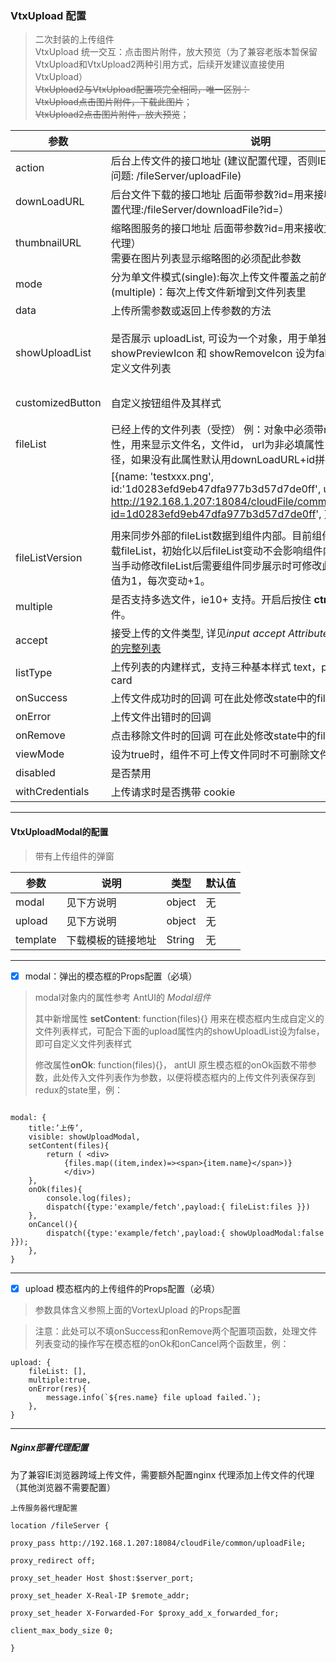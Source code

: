 ### VtxUpload 配置

> 二次封装的上传组件  
> VtxUpload 统一交互：点击图片附件，放大预览（为了兼容老版本暂保留VtxUpload和VtxUpload2两种引用方式，后续开发建议直接使用VtxUpload）  
> ~~VtxUpload2与VtxUpload配置项完全相同，唯一区别：~~  
> ~~VtxUpload点击图片附件，下载此图片~~；  
> ~~VtxUpload2点击图片附件，放大预览~~；

| **参数**         | **说明**   | **类型** | **默认值**  |
|-------|-----|--------|-------|
| action  | 后台上传文件的接口地址 (建议配置代理，否则IE9跨域上传会出现问题: /fileServer/uploadFile)  | string    |   |
| downLoadURL      | 后台文件下载的接口地址 后面带参数?id=用来接收文件id （建议配置代理:/fileServer/downloadFile?id=） | string ||
| thumbnailURL      | 缩略图服务的接口地址 后面带参数?id=用来接收文件id （建议配置代理）<br> 需要在图片列表显示缩略图的必须配此参数 | string ||
| mode             | 分为单文件模式(single):每次上传文件覆盖之前的文件, 多文件模式(multiple)：每次上传文件新增到文件列表里  | string   | ‘multiple’ |
| data             | 上传所需参数或返回上传参数的方法| object\|function(file)                                             | 无                                                             |
| showUploadList   | 是否展示 uploadList, 可设为一个对象，用于单独设定 showPreviewIcon 和 showRemoveIcon 设为false可配合fileList自定义文件列表 | Boolean or { showPreviewIcon?: boolean, showRemoveIcon?: boolean } | true|
| customizedButton | 自定义按钮组件及其样式| React组件 or DOM字符串| 无 |
| fileList         | 已经上传的文件列表（受控） 例：对象中必须带name, id两个属性，用来显示文件名，文件id， url为非必填属性，表示文件下载路径，如果没有此属性默认用downLoadURL+id拼接| object[]| []|
|| [{name: 'testxxx.png', id:'1d0283efd9eb47dfa977b3d57d7de0ff', url: http://192.168.1.207:18084/cloudFile/common/downloadFile?id=1d0283efd9eb47dfa977b3d57d7de0ff', }]|
||
| fileListVersion  | 用来同步外部的fileList数据到组件内部。目前组件只有初始化时加载fileList，初始化以后fileList变动不会影响组件内部状态及数据。当手动修改fileList后需要组件同步展示时可修改此参数，建议初始值为1，每次变动+1。| Number| 无|
| multiple         | 是否支持多选文件，ie10+ 支持。开启后按住 **ctrl** 可选择多个文件。| boolean| false|
| accept           | 接受上传的文件类型, 详见*input accept Attribute,* [标准 MIME 类型的完整列表](http://www.iana.org/assignments/media-types/)| string| 无 |
| listType         | 上传列表的内建样式，支持三种基本样式 text，picture，picture-card| string                                                             | 'text'|
| onSuccess        | 上传文件成功时的回调 可在此处修改state中的fileList| Function(file)                                                     | 无 |
| onError          | 上传文件出错时的回调| Function(file)                                                     | 无 |
| onRemove         | 点击移除文件时的回调 可在此处修改state中的fileList| Function(file)                                                     | 无 |
| viewMode         | 设为true时，组件不可上传文件同时不可删除文件，处于浏览模式| boolean                                                            | 无 |
| disabled         | 是否禁用| boolean                                                            | false|
| withCredentials  | 上传请求时是否携带 cookie| boolean| false|


---

#### VtxUploadModal的配置

> 带有上传组件的弹窗

| **参数**  | **说明** | **类型** | **默认值** |
|----------|----------|------------|-----------|
| modal    | 见下方说明 | object   | 无         |
| upload   | 见下方说明 | object   | 无         |
| template | 下载模板的链接地址| String   | 无        |

---
- [x] modal：弹出的模态框的Props配置（必填）

> modal对象内的属性参考 AntUI的 *Modal组件* 
>
> 其中新增属性 **setContent**: function(files){} 
> 用来在模态框内生成自定义的文件列表样式，可配合下面的upload属性内的showUploadList设为false，即可自定义文件列表样式 
>
> 修改属性**onOk**: function(files){}， 
> antUI 原生模态框的onOk函数不带参数，此处传入文件列表作为参数，以便将模态框内的上传文件列表保存到redux的state里，例： 

```

modal: { 
    title:’上传’, 
    visible: showUploadModal, 
    setContent(files){ 
        return ( <div> 
            {files.map((item,index)=><span>{item.name}</span>)} 
            </div>) 
    }, 
    onOk(files){ 
        console.log(files); 
        dispatch({type:'example/fetch',payload:{ fileList:files }}) 
    }, 
    onCancel(){ 
        dispatch({type:'example/fetch',payload:{ showUploadModal:false }}); 
    },
}
```
---
- [x] upload  模态框内的上传组件的Props配置（必填）

> 参数具体含义参照上面的VortexUpload 的Props配置

> 注意：此处可以不填onSuccess和onRemove两个配置项函数，处理文件列表变动的操作写在模态框的onOk和onCancel两个函数里，例：

```
upload: { 
    fileList: [], 
    multiple:true, 
    onError(res){ 
        message.info(`${res.name} file upload failed.`); 
    }, 
}
```


---

##### Nginx部署代理配置

为了兼容IE浏览器跨域上传文件，需要额外配置nginx
代理添加上传文件的代理（其他浏览器不需要配置）

```
上传服务器代理配置

location /fileServer {

proxy_pass http://192.168.1.207:18084/cloudFile/common/uploadFile;

proxy_redirect off;

proxy_set_header Host $host:$server_port;

proxy_set_header X-Real-IP $remote_addr;

proxy_set_header X-Forwarded-For $proxy_add_x_forwarded_for;

client_max_body_size 0;

}
```
